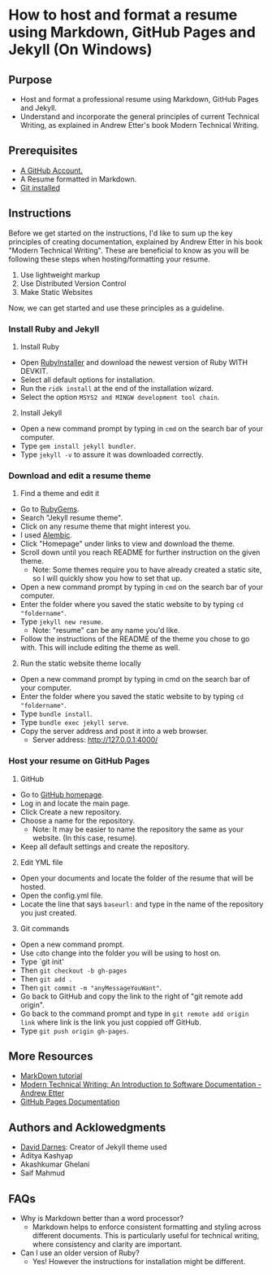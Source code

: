 # How to host and format a resume using Markdown, GitHub Pages and Jekyll (On Windows)

## Purpose

- Host and format a professional resume using Markdown, GitHub Pages and Jekyll.
- Understand and incorporate the general principles of current Technical Writing, as explained in Andrew Etter's book Modern Technical Writing.

## Prerequisites

- [A GitHub Account.](https://docs.github.com/en/get-started/signing-up-for-github/signing-up-for-a-new-github-account)
- A Resume formatted in Markdown.
- [Git installed](https://git-scm.com/downloads)

## Instructions

Before we get started on the instructions, I'd like to sum up the key principles of creating documentation, explained by Andrew Etter in his book "Modern Technical Writing". These are beneficial to know as you will be following these steps when hosting/formatting your resume.

1. Use lightweight markup
2. Use Distributed Version Control
3. Make Static Websites

Now, we can get started and use these principles as a guideline.

### Install Ruby and Jekyll

1. Install Ruby

- Open [RubyInstaller](https://rubyinstaller.org/downloads/) and download the newest version of Ruby WITH DEVKIT.
- Select all default options for installation.
- Run the `ridk install` at the end of the installation wizard.
- Select the option `MSYS2 and MINGW development tool chain`.

2. Install Jekyll

- Open a new command prompt by typing in `cmd` on the search bar of your computer.
- Type `gem install jekyll bundler`.
- Type `jekyll -v` to assure it was downloaded correctly.

### Download and edit a resume theme

1. Find a theme and edit it
- Go to [RubyGems](https://rubygems.org/).
- Search "Jekyll resume theme".
- Click on any resume theme that might interest you.
 - I used [Alembic](https://jekyllthemes.io/theme/alembic).
- Click "Homepage" under links to view and download the theme.
- Scroll down until you reach README for further instruction on the given theme.
  - Note: Some themes require you to have already created a static site, so I will quickly show you how to set that up.
- Open a new command prompt by typing in `cmd` on the search bar of your computer.
- Enter the folder where you saved the static website to by typing `cd "foldername"`.
- Type `jekyll new resume`.
  - Note: "resume" can be any name you'd like.
- Follow the instructions of the README of the theme you chose to go with. This will include editing the theme as well.

2. Run the static website theme locally
- Open a new command prompt by typing in cmd on the search bar of your computer.
- Enter the folder where you saved the static website to by typing `cd "foldername"`.
- Type `bundle install`.
- Type `bundle exec jekyll serve`.
- Copy the server address and post it into a web browser.
  - Server address: http://127.0.0.1:4000/


### Host your resume on GitHub Pages

1. GitHub
- Go to [GitHub homepage](https://github.com/).
- Log in and locate the main page.
- Click Create a new repository.
- Choose a name for the repository.
  - Note: It may be easier to name the repository the same as your website. (In this case, resume).
- Keep all default settings and create the repository.

2. Edit YML file
- Open your documents and locate the folder of the resume that will be hosted.
- Open the config.yml file.
- Locate the line that says `baseurl:` and type in the name of the repository you just created.

3. Git commands
- Open a new command prompt.
- Use `cd`to change into the folder you will be using to host on.
- Type `git init'
- Then `git checkout -b gh-pages`
- Then `git add .`
- Then `git commit -m "anyMessageYouWant"`.
- Go back to GitHub and copy the link to the right of "git remote add origin".
- Go back to the command prompt and type in `git remote add origin link` where link is the link you just coppied off GitHub.
- Type `git push origin gh-pages`.

## More Resources

- [MarkDown tutorial](https://www.markdowntutorial.com/)
- [Modern Technical Writing: An Introduction to Software Documentation - Andrew Etter](https://www.amazon.ca/Modern-Technical-Writing-Introduction-Documentation-ebook/dp/B01A2QL9SS)
- [GitHub Pages Documentation](https://docs.github.com/en/pages)

## Authors and Acklowedgments
- [David Darnes](https://github.com/daviddarnes): Creator of Jekyll theme used
- Aditya Kashyap 
- Akashkumar Ghelani 
- Saif Mahmud 

## FAQs
- Why is Markdown better than a word processor?
  - Markdown helps to enforce consistent formatting and styling across different documents. This is particularly useful for technical writing, where consistency and clarity are important.
- Can I use an older version of Ruby?
  - Yes! However the instructions for installation might be different. 
